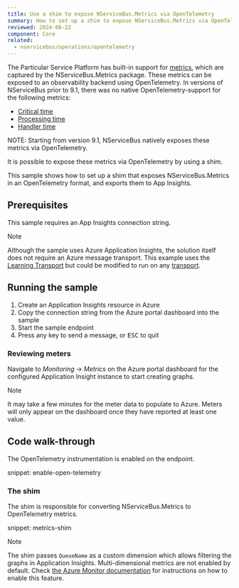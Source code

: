 ```yaml
---
title: Use a shim to expose NServiceBus.Metrics via OpenTelemetry
summary: How to set up a shim to expose NServiceBus.Metrics via OpenTelemetry
reviewed: 2024-08-22
component: Core
related:
  - nservicebus/operations/opentelemetry
---
```


The Particular Service Platform has built-in support for [metrics](/monitoring/metrics), which are captured by the NServiceBus.Metrics package. These metrics can be exposed to an observability backend using OpenTelemetry.
In versions of NServiceBus prior to 9.1, there was no native OpenTelemetry-support for the following metrics:
- [Critical time](/monitoring/metrics/definitions.md#critical-time)
- [Processing time](/monitoring/metrics/definitions.md#processing-time)
- [Handler time](/monitoring/metrics/definitions.md#handler-time)

NOTE: Starting from version 9.1, NServiceBus natively exposes these metrics via OpenTelemetry.

It is possible to expose these metrics via OpenTelemetry by using a shim.

This sample shows how to set up a shim that exposes NServiceBus.Metrics in an OpenTelemetry format, and exports them to App Insights.

## Prerequisites

This sample requires an App Insights connection string.

> [!NOTE]
> Although the sample uses Azure Application Insights, the solution itself does not require an Azure message transport. This example uses the [Learning Transport](/transports/learning/) but could be modified to run on any [transport](/transports/).

## Running the sample

1. Create an Application Insights resource in Azure
2. Copy the connection string from the Azure portal dashboard into the sample
3. Start the sample endpoint
4. Press any key to send a message, or <kbd>ESC</kbd> to quit

### Reviewing meters

Navigate to _Monitoring_ → _Metrics_ on the Azure portal dashboard for the configured Application Insight instance to start creating graphs.

> [!NOTE]
> It may take a few minutes for the meter data to populate to Azure. Meters will only appear on the dashboard once they have reported at least one value.

## Code walk-through

The OpenTelemetry instrumentation is enabled on the endpoint.

snippet: enable-open-telemetry

### The shim

The shim is responsible for converting NServiceBus.Metrics to OpenTelemetry metrics.

snippet: metrics-shim

> [!NOTE]
> The shim passes `QueueName` as a custom dimension which allows filtering the graphs in Application Insights. Multi-dimensional metrics are not enabled by default. Check [the Azure Monitor documentation](https://docs.microsoft.com/en-us/azure/azure-monitor/app/get-metric#enable-multi-dimensional-metrics) for instructions on how to enable this feature.

